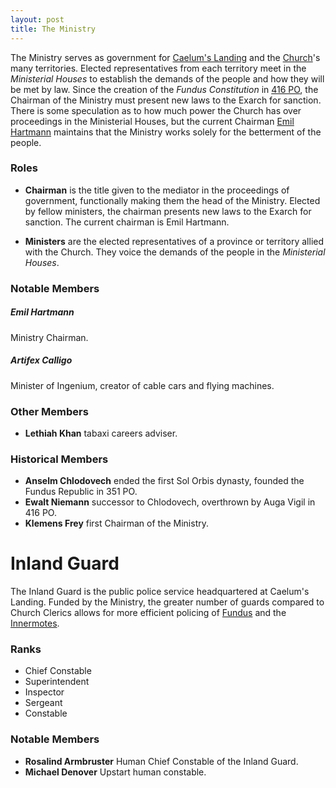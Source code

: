 ```yaml
---
layout: post
title: The Ministry
---
```


The Ministry serves as government for [Caelum's Landing](profundus#caelums-landing) and the [Church](church-of-caelum)'s many territories. Elected representatives from each territory meet in the *Ministerial Houses* to establish the demands of the people and how they will be met by law. Since the creation of the *Fundus Constitution* in [416 PO](timeline#416-po), the Chairman of the Ministry must present new laws to the Exarch for sanction. There is some speculation as to how much power the Church has over proceedings in the Ministerial Houses, but the current Chairman [Emil Hartmann](#emil-hartmann) maintains that the Ministry works solely for the betterment of the people.

### Roles

- **Chairman** is the title given to the mediator in the proceedings of government, functionally making them the head of the Ministry. Elected by fellow ministers, the chairman presents new laws to the Exarch for sanction. The current chairman is Emil Hartmann.

- **Ministers** are the elected representatives of a province or territory allied with the Church. They voice the demands of the people in the *Ministerial Houses*.

### Notable Members

##### **Emil Hartmann**

Ministry Chairman.

##### **Artifex Calligo**

Minister of Ingenium, creator of cable cars and flying machines.

### Other Members

- **Lethiah Khan** tabaxi careers adviser.

### Historical Members

- **Anselm Chlodovech** ended the first Sol Orbis dynasty, founded the Fundus Republic in 351 PO.
- **Ewalt Niemann** successor to Chlodovech, overthrown by Auga Vigil in 416 PO.
- **Klemens Frey** first Chairman of the Ministry.

# Inland Guard

The Inland Guard is the public police service headquartered at Caelum's Landing. Funded by the Ministry, the greater number of guards compared to Church Clerics allows for more efficient policing of [Fundus](profundus#fundus) and the [Innermotes](profundus#the-innermotes).

### Ranks

- Chief Constable
- Superintendent
- Inspector
- Sergeant
- Constable

### Notable Members

- **Rosalind Armbruster** Human Chief Constable of the Inland Guard.
- **Michael Denover** Upstart human constable.

